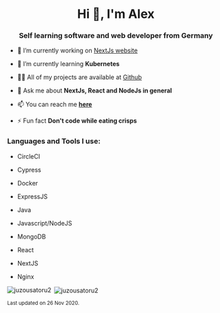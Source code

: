 <h1 align="center">Hi 👋, I'm Alex</h1>
<h3 align="center">Self learning software and web developer from Germany</h3>

- 🔭 I’m currently working on [NextJs website](https://github.com/JuzouSatoru2/NextJs-Website)

- 🌱 I’m currently learning **Kubernetes**

- 👨‍💻 All of my projects are available at [Github](https://github.com/JuzouSatoru2?tab=repositories)

- 💬 Ask me about **NextJs, React and NodeJs in general**

- 📫 You can reach me **[here](https://github.com/JuzouSatoru2/JuzouSatoru2/issues)**

- ⚡ Fun fact **Don't code while eating crisps**


<h3 align="left">Languages and Tools I use:</h3>
<p align="left">

- CircleCI

- Cypress

- Docker

- ExpressJS

- Java

- Javascript/NodeJS

- MongoDB

- React

- NextJS

- Nginx


<p><img align="left" src="https://github-readme-stats.vercel.app/api/top-langs?username=juzousatoru2&show_icons=true&locale=en&layout=compact" alt="juzousatoru2" /></p>

<p>&nbsp;<img align="center" src="https://github-readme-stats.vercel.app/api?username=juzousatoru2&show_icons=true&locale=en" alt="juzousatoru2" /></p>

<sub>Last updated on 26 Nov 2020.</sub>
